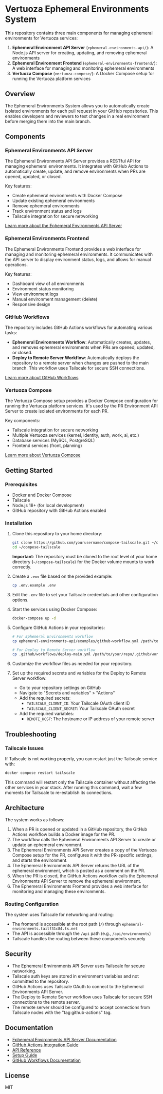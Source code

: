 # Vertuoza Ephemeral Environments System

This repository contains three main components for managing ephemeral environments for Vertuoza services:

1. **Ephemeral Environment API Server** (`ephemeral-environments-api/`): A Node.js API server for creating, updating, and removing ephemeral environments
2. **Ephemeral Environment Frontend** (`ephemeral-environments-frontend/`): A web interface for managing and monitoring ephemeral environments
3. **Vertuoza Compose** (`vertuoza-compose/`): A Docker Compose setup for running the Vertuoza platform services

## Overview

The Ephemeral Environments System allows you to automatically create isolated environments for each pull request in your GitHub repositories. This enables developers and reviewers to test changes in a real environment before merging them into the main branch.

## Components

### Ephemeral Environments API Server

The Ephemeral Environments API Server provides a RESTful API for managing ephemeral environments. It integrates with GitHub Actions to automatically create, update, and remove environments when PRs are opened, updated, or closed.

Key features:
- Create ephemeral environments with Docker Compose
- Update existing ephemeral environments
- Remove ephemeral environments
- Track environment status and logs
- Tailscale integration for secure networking

[Learn more about the Ephemeral Environments API Server](./ephemeral-environments-api/README.md)

### Ephemeral Environments Frontend

The Ephemeral Environments Frontend provides a web interface for managing and monitoring ephemeral environments. It communicates with the API server to display environment status, logs, and allows for manual operations.

Key features:
- Dashboard view of all environments
- Environment status monitoring
- View environment logs
- Manual environment management (delete)
- Responsive design

### GitHub Workflows

The repository includes GitHub Actions workflows for automating various tasks:

- **Ephemeral Environments Workflow**: Automatically creates, updates, and removes ephemeral environments when PRs are opened, updated, or closed.
- **Deploy to Remote Server Workflow**: Automatically deploys the repository to a remote server when changes are pushed to the main branch. This workflow uses Tailscale for secure SSH connections.

[Learn more about GitHub Workflows](./.github/workflows/README.md)

### Vertuoza Compose

The Vertuoza Compose setup provides a Docker Compose configuration for running the Vertuoza platform services. It's used by the PR Environment API Server to create isolated environments for each PR.

Key components:
- Tailscale integration for secure networking
- Multiple Vertuoza services (kernel, identity, auth, work, ai, etc.)
- Database services (MySQL, PostgreSQL)
- Frontend services (front, planning)

[Learn more about Vertuoza Compose](./vertuoza-compose/README.md)

## Getting Started

### Prerequisites

- Docker and Docker Compose
- Tailscale
- Node.js 18+ (for local development)
- GitHub repository with GitHub Actions enabled

### Installation

1. Clone this repository to your home directory:
   ```bash
   git clone https://github.com/yourusername/compose-tailscale.git ~/compose-tailscale
   cd ~/compose-tailscale
   ```
   **Important**: The repository must be cloned to the root level of your home directory (`~/compose-tailscale`) for the Docker volume mounts to work correctly.

2. Create a `.env` file based on the provided example:
   ```bash
   cp .env.example .env
   ```

3. Edit the `.env` file to set your Tailscale credentials and other configuration options.

4. Start the services using Docker Compose:
   ```bash
   docker-compose up -d
   ```

3. Configure GitHub Actions in your repositories:
   ```bash
   # For Ephemeral Environments workflow
   cp ephemeral-environments-api/examples/github-workflow.yml /path/to/your/repo/.github/workflows/ephemeral-environment.yml

   # For Deploy to Remote Server workflow
   cp .github/workflows/deploy-main.yml /path/to/your/repo/.github/workflows/
   ```

4. Customize the workflow files as needed for your repository.

5. Set up the required secrets and variables for the Deploy to Remote Server workflow:
   - Go to your repository settings on GitHub
   - Navigate to "Secrets and variables" > "Actions"
   - Add the required secrets:
     - `TAILSCALE_CLIENT_ID`: Your Tailscale OAuth client ID
     - `TAILSCALE_CLIENT_SECRET`: Your Tailscale OAuth secret
   - Add the required variables:
     - `REMOTE_HOST`: The hostname or IP address of your remote server

## Troubleshooting

### Tailscale Issues

If Tailscale is not working properly, you can restart just the Tailscale service with:

```bash
docker compose restart tailscale
```

This command will restart only the Tailscale container without affecting the other services in your stack. After running this command, wait a few moments for Tailscale to re-establish its connections.

## Architecture

The system works as follows:

1. When a PR is opened or updated in a GitHub repository, the GitHub Actions workflow builds a Docker image for the PR.
2. The workflow calls the Ephemeral Environments API Server to create or update an ephemeral environment.
3. The Ephemeral Environments API Server creates a copy of the Vertuoza Compose setup for the PR, configures it with the PR-specific settings, and starts the environment.
4. The Ephemeral Environments API Server returns the URL of the ephemeral environment, which is posted as a comment on the PR.
5. When the PR is closed, the GitHub Actions workflow calls the Ephemeral Environments API Server to remove the ephemeral environment.
6. The Ephemeral Environments Frontend provides a web interface for monitoring and managing these environments.

### Routing Configuration

The system uses Tailscale for networking and routing:

- The frontend is accessible at the root path (`/`) through `ephemeral-environments.tailf31c84.ts.net`
- The API is accessible through the `/api` path (e.g., `/api/environments`)
- Tailscale handles the routing between these components securely

## Security

- The Ephemeral Environments API Server uses Tailscale for secure networking.
- Tailscale auth keys are stored in environment variables and not committed to the repository.
- GitHub Actions uses Tailscale OAuth to connect to the Ephemeral Environments API Server.
- The Deploy to Remote Server workflow uses Tailscale for secure SSH connections to the remote server.
- The remote server should be configured to accept connections from Tailscale nodes with the "tag:github-actions" tag.

## Documentation

- [Ephemeral Environments API Server Documentation](./ephemeral-environments-api/docs/)
- [GitHub Actions Integration Guide](./ephemeral-environments-api/docs/github-actions-integration.md)
- [API Reference](./ephemeral-environments-api/docs/api-reference.md)
- [Setup Guide](./ephemeral-environments-api/docs/setup-guide.md)
- [GitHub Workflows Documentation](./.github/workflows/README.md)

## License

MIT
